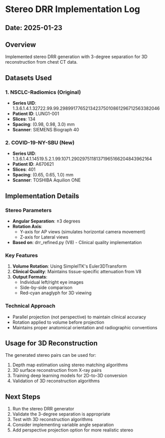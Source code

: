 # Stereo DRR Implementation Log

## Date: 2025-01-23

## Overview
Implemented stereo DRR generation with 3-degree separation for 3D reconstruction from chest CT data.

## Datasets Used

### 1. NSCLC-Radiomics (Original)
- **Series UID**: 1.3.6.1.4.1.32722.99.99.298991776521342375010861296712563382046
- **Patient ID**: LUNG1-001
- **Slices**: 134
- **Spacing**: (0.98, 0.98, 3.0) mm
- **Scanner**: SIEMENS Biograph 40

### 2. COVID-19-NY-SBU (New)
- **Series UID**: 1.3.6.1.4.1.14519.5.2.1.99.1071.29029751181371965166204843962164
- **Patient ID**: A670621
- **Slices**: 401
- **Spacing**: (0.65, 0.65, 1.0) mm
- **Scanner**: TOSHIBA Aquilion ONE

## Implementation Details

### Stereo Parameters
- **Angular Separation**: ±3 degrees
- **Rotation Axis**: 
  - Y-axis for AP views (simulates horizontal camera movement)
  - Z-axis for Lateral views
- **Based on**: drr_refined.py (V8) - Clinical quality implementation

### Key Features
1. **Volume Rotation**: Using SimpleITK's Euler3DTransform
2. **Clinical Quality**: Maintains tissue-specific attenuation from V8
3. **Output Formats**:
   - Individual left/right eye images
   - Side-by-side comparison
   - Red-cyan anaglyph for 3D viewing

### Technical Approach
- Parallel projection (not perspective) to maintain clinical accuracy
- Rotation applied to volume before projection
- Maintains proper anatomical orientation and radiographic conventions

## Usage for 3D Reconstruction
The generated stereo pairs can be used for:
1. Depth map estimation using stereo matching algorithms
2. 3D surface reconstruction from X-ray pairs
3. Training deep learning models for 2D-to-3D conversion
4. Validation of 3D reconstruction algorithms

## Next Steps
1. Run the stereo DRR generator
2. Validate the 3-degree separation is appropriate
3. Test with 3D reconstruction algorithms
4. Consider implementing variable angle separation
5. Add perspective projection option for more realistic stereo